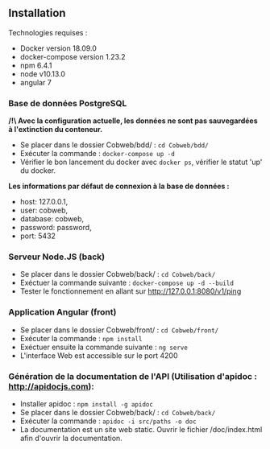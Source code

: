 ## Installation
Technologies requises :
- Docker version 18.09.0
- docker-compose version 1.23.2
- npm 6.4.1
- node v10.13.0
- angular 7

### Base de données PostgreSQL
**/!\ Avec la configuration actuelle, les données ne sont pas sauvegardées à l'extinction du conteneur.**

- Se placer dans le dossier Cobweb/bdd/ : `cd Cobweb/bdd/`
- Exécuter la commande : `docker-compose up -d`
- Vérifier le bon lancement du docker avec `docker ps`, vérifier le statut 'up' du docker.

**Les informations par défaut de connexion à la base de données :** 
- host: 127.0.0.1,
- user: cobweb,
- database: cobweb,
- password: password,
- port: 5432

### Serveur Node.JS (back)
- Se placer dans le dossier Cobweb/back/ : `cd Cobweb/back/`
- Exéctuer la commande suivante : `docker-compose up -d --build`
- Tester le fonctionnement en allant sur http://127.0.0.1:8080/v1/ping

### Application Angular (front)
- Se placer dans le dossier Cobweb/front/ : `cd Cobweb/front/`
- Exécuter la commande : `npm install`
- Exéctuer ensuite la commande suivante : `ng serve`
- L'interface Web est accessible sur le port 4200


### Génération de la documentation de l'API  (Utilisation d'apidoc : http://apidocjs.com):
- Installer apidoc : `npm install -g apidoc`
- Se placer dans le dossier Cobweb/back/ : `cd Cobweb/back/`
- Exécuter la commande : `apidoc -i src/paths -o doc`
- La documentation est un site web static. Ouvrir le fichier /doc/index.html afin d'ouvrir la documentation.